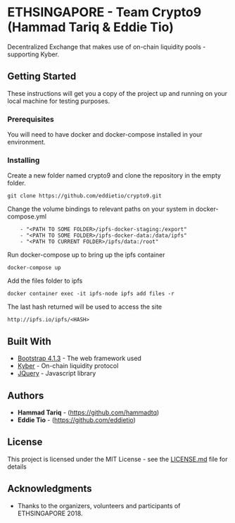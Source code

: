 # ETHSINGAPORE - Team Crypto9 (Hammad Tariq & Eddie Tio)

Decentralized Exchange that makes use of on-chain liquidity pools - supporting Kyber.

## Getting Started

These instructions will get you a copy of the project up and running on your local machine for testing purposes.

### Prerequisites

You will need to have docker and docker-compose installed in your environment.

### Installing

Create a new folder named crypto9 and clone the repository in the empty folder.
```
git clone https://github.com/eddietio/crypto9.git 
```

Change the volume bindings to relevant paths on your system in docker-compose.yml

```
    - "<PATH TO SOME FOLDER>/ipfs-docker-staging:/export"
    - "<PATH TO SOME FOLDER>/ipfs-docker-data:/data/ipfs"
    - "<PATH TO CURRENT FOLDER>/ipfs/data:/root"
```

Run docker-compose up to bring up the ipfs container
```
docker-compose up
```

Add the files folder to ipfs

```
docker container exec -it ipfs-node ipfs add files -r 
```

The last hash returned will be used to access the site

```
http://ipfs.io/ipfs/<HASH>
```

## Built With

* [Bootstrap 4.1.3](https://getbootstrap.com/) - The web framework used
* [Kyber](https://https://kyber.network/) - On-chain liquidity protocol
* [JQuery](https://jquery.com/) - Javascript library



## Authors

* **Hammad Tariq** - (https://github.com/hammadtq)
* **Eddie Tio** - (https://github.com/eddietio)


## License

This project is licensed under the MIT License - see the [LICENSE.md](LICENSE.md) file for details

## Acknowledgments

* Thanks to the organizers, volunteers and participants of ETHSINGAPORE 2018.